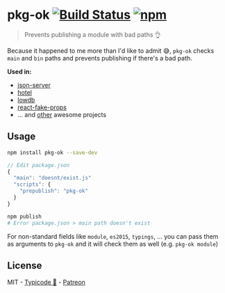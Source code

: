 # pkg-ok [![Build Status](https://travis-ci.org/typicode/pkg-ok.svg?branch=master)](https://travis-ci.org/typicode/pkg-ok) [![npm](https://img.shields.io/npm/v/pkg-ok.svg)](https://www.npmjs.com/package/pkg-ok)

> Prevents publishing a module with bad paths 👌

Because it happened to me more than I'd like to admit 😅, `pkg-ok` checks `main` and `bin` paths and prevents publishing if there's a bad path.

__Used in:__

* [json-server](https://github.com/typicode/json-server)
* [hotel](https://github.com/typicode/hotel)
* [lowdb](https://github.com/typicode/lowdb)
* [react-fake-props](https://github.com/typicode/react-fake-props)
* ... and [other](https://libraries.io/npm/pkg-ok/dependent-repositories) awesome projects

## Usage

```sh
npm install pkg-ok --save-dev
```

```js
// Edit package.json
{
  "main": "doesnt/exist.js"
  "scripts": {
    "prepublish": "pkg-ok"
  }
}
```

```sh
npm publish
# Error package.json > main path doesn't exist
```

For non-standard fields like `module`, `es2015`, `typings`, ... you can pass them as arguments to `pkg-ok` and it will check them as well (e.g. `pkg-ok module`)

## License

MIT - [Typicode :cactus:](https://github.com/typicode) - [Patreon](https://patreon.com/typicode)
